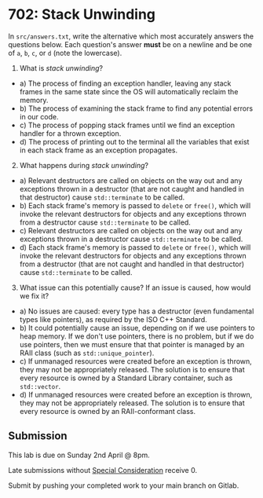 # 702: Stack Unwinding

In `src/answers.txt`, write the alternative which most accurately answers the questions below. Each question's answer **must** be on a newline and be one of `a`, `b`, `c`, or `d` (note the lowercase).

1. What is *stack unwinding*?
- a) The process of finding an exception handler, leaving any stack frames in the same state since the OS will automatically reclaim the memory.
- b) The process of examining the stack frame to find any potential errors in our code.
- c) The process of popping stack frames until we find an exception handler for a thrown exception.
- d) The process of printing out to the terminal all the variables that exist in each stack frame as an exception propagates.
  
2. What happens during *stack unwinding*?
- a) Relevant destructors are called on objects on the way out and any exceptions thrown in a destructor (that are not caught and handled in that destructor) cause `std::terminate` to be called.
- b) Each stack frame's memory is passed to `delete` or `free()`, which will invoke the relevant destructors for objects and any exceptions thrown from a destructor cause `std::terminate` to be called.
- c) Relevant destructors are called on objects on the way out and any exceptions thrown in a destructor cause `std::terminate` to be called.
- d) Each stack frame's memory is passed to `delete` or `free()`, which will invoke the relevant destructors for objects and any exceptions thrown from a destructor (that are not caught and handled in that destructor) cause `std::terminate` to be called.

3. What issue can this potentially cause? If an issue is caused, how would we fix it?
- a) No issues are caused: every type has a destructor (even fundamental types like pointers), as required by the ISO C++ Standard.
- b) It could potentially cause an issue, depending on if we use pointers to heap memory. If we don't use pointers, there is no problem, but if we do use pointers, then we must ensure that that pointer is managed by an RAII class (such as `std::unique_pointer`).
- c) If unmanaged resources were created before an exception is thrown, they may not be appropriately released. The solution is to ensure that every resource is owned by a Standard Library container, such as `std::vector`.
- d) If unmanaged resources were created before an exception is thrown, they may not be appropriately released. The solution is to ensure that every resource is owned by an RAII-conformant class.

## Submission

This lab is due on Sunday 2nd April @ 8pm.

Late submissions without [Special Consideration](https://www.student.unsw.edu.au/special-consideration) receive 0.

Submit by pushing your completed work to your main branch on Gitlab.
